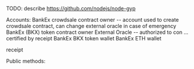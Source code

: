 TODO: describe https://github.com/nodejs/node-gyp

Accounts:
BankEx crowdsale contract owner -- account used to create crowdsale contract, can change external oracle in case of emergency
BankEx (BKX) token contract owner
External Oracle -- authorized to con ... certified by receipt
BankEx BKX token wallet
BankEx ETH wallet

receipt

Public methods:
